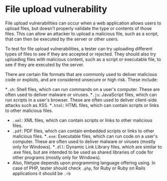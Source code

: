 # File upload vulnerability

File upload vulnerabilities can occur when a web application allows users to upload files, but doesn't properly validate the type or contents of those files. This can allow an attacker to upload a malicious file, such as a script, that can then be executed by the server or other users.

To test for file upload vulnerabilities, a tester can try uploading different types of files to see if they are accepted or rejected. They should also try uploading files with malicious content, such as a script or executable file, to see if they are executed by the server.

There are certain file formats that are commonly used to deliver malicious code or exploits, and are considered unsecure or high risk. These include:

*`.sh`: Shell files, which can run commands on a user's computer. These are often used to deliver malware or viruses.
*`.js`: JavaScript files, which can run scripts in a user's browser. These are often used to deliver client-side attacks such as XSS.
*`.html`: HTML files, which can contain scripts or links to other malicious files.
* `.xml`: XML files, which can contain scripts or links to other malicious files.
* `.pdf`: PDF files, which can contain embedded scripts or links to other malicious files.
*`.exe`: Executable files, which can run code on a user's computer. These are often used to deliver malware or viruses (mostly only for Windows).
*`.dll`: Dynamic Link Library files, which are similar to .exe files, but are intended to be used as shared libraries of code for other programs (mostly only for Windows).
* Also, filetype depends upon programming language offering using. In case of PHP, tester should check `.php`, for Ruby or Ruby on Rails applications it should be `.rb`
